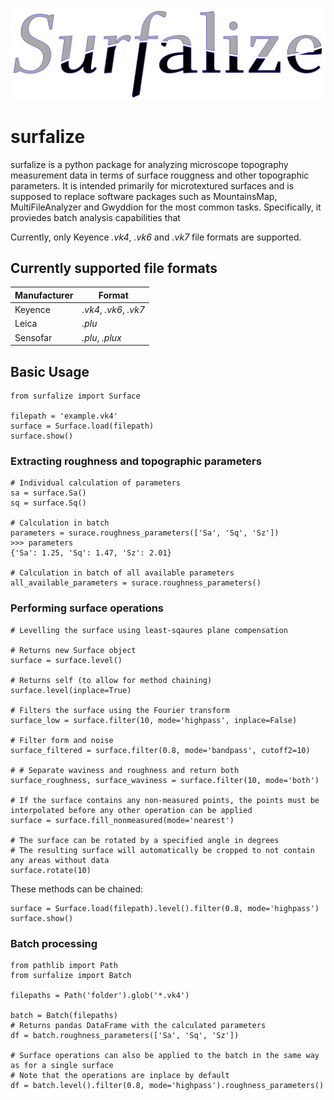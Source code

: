 ![Image](logo.svg)

# surfalize

surfalize is a python package for analyzing microscope topography measurement data in terms of surface
rouggness and other topographic parameters. It is intended primarily for microtextured surfaces and is supposed to 
replace software packages such as MountainsMap, MultiFileAnalyzer and Gwyddion for the most common tasks. Specifically,
it proviedes batch analysis capabilities that 

Currently, only Keyence *.vk4*, *.vk6* and *.vk7* file formats are supported.

## Currently supported file formats

Manufacturer | Format
---|-------
Keyence | *.vk4*, *.vk6*, *.vk7*
Leica | *.plu*
Sensofar | *.plu*, *.plux*

## Basic Usage

```
from surfalize import Surface

filepath = 'example.vk4'
surface = Surface.load(filepath)
surface.show()
```

### Extracting roughness and topographic parameters

```
# Individual calculation of parameters
sa = surface.Sa()
sq = surface.Sq()

# Calculation in batch
parameters = surace.roughness_parameters(['Sa', 'Sq', 'Sz'])
>>> parameters
{'Sa': 1.25, 'Sq': 1.47, 'Sz': 2.01} 

# Calculation in batch of all available parameters
all_available_parameters = surace.roughness_parameters()
```

### Performing surface operations

```
# Levelling the surface using least-sqaures plane compensation

# Returns new Surface object 
surface = surface.level()

# Returns self (to allow for method chaining)
surface.level(inplace=True)

# Filters the surface using the Fourier transform
surface_low = surface.filter(10, mode='highpass', inplace=False)

# Filter form and noise
surface_filtered = surface.filter(0.8, mode='bandpass', cutoff2=10)

# # Separate waviness and roughness and return both
surface_roughness, surface_waviness = surface.filter(10, mode='both')

# If the surface contains any non-measured points, the points must be interpolated before any other operation can be applied
surface = surface.fill_nonmeasured(mode='nearest')

# The surface can be rotated by a specified angle in degrees
# The resulting surface will automatically be cropped to not contain any areas without data
surface.rotate(10)
```

These methods can be chained:

```
surface = Surface.load(filepath).level().filter(0.8, mode='highpass')
surface.show()
```

### Batch processing

```
from pathlib import Path
from surfalize import Batch

filepaths = Path('folder').glob('*.vk4')

batch = Batch(filepaths)
# Returns pandas DataFrame with the calculated parameters
df = batch.roughness_parameters(['Sa', 'Sq', 'Sz'])

# Surface operations can also be applied to the batch in the same way as for a single surface
# Note that the operations are inplace by default
df = batch.level().filter(0.8, mode='highpass').roughness_parameters()
```
